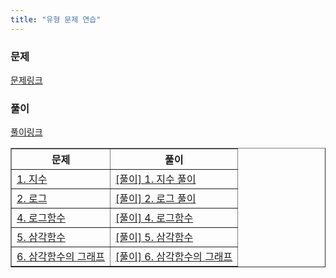 ```yaml
---
title: "유형 문제 연습"
---
```

### 문제
[문제링크](https://drive.google.com/drive/folders/1P0WOPzLX3Ckxn5PX_NY3vo0GIaTkewgx)
### 풀이
[풀이링크](https://drive.google.com/drive/folders/1fbOXM93xIhCKjgg4CC21o1WWtWqE6n4R?usp=share_link)


<table border="1">
<th>문제</th> <th>풀이</th> 
<tr><!-- 첫번째 줄 시작 --> 
<td><a href="/pdf/1.%20지수.pdf">1. 지수</a></td> <td><a href="/pdf/%5B풀이%5D%201.%20지수.pdf">[풀이] 1. 지수 풀이</a></td> </tr>
<!-- 첫번째 줄 끝 --> <tr><!-- 두번째 줄 시작 --> 
<td><a href="/pdf/2.%20로그.pdf">2. 로그</a></td> <td><a href="/pdf/%5B풀이%5D%202.%20로그.pdf">[풀이] 2. 로그 풀이</a></td> </tr>
<!-- 두번째 줄 끝 -->
  <tr>
    <td class="tg-0lax"><a href="/pdf/4. 로그함수.pdf">4. 로그함수</a></td>
    <td class="tg-0lax"><a href="/pdf/%5B풀이%5D4. 로그함수.pdf">[풀이] 4. 로그함수</a></td>
  </tr>
  <tr>
    <td class="tg-0lax"><a href="/pdf/5. 삼각함수.pdf">5. 삼각함수</a></td>
    <td class="tg-0lax"><a href="/pdf/%5B풀이%5D5. 삼각함수.pdf">[풀이] 5. 삼각함수</a></td>
  </tr>
 <tr>
    <td class="tg-0lax"><a href="/pdf/6. 삼각함수의 그래프.pdf">6. 삼각함수의 그래프</a></td>
    <td class="tg-0lax"><a href="/pdf/%5B풀이%5D6. 삼각함수의 그래프.pdf">[풀이] 6. 삼각함수의 그래프</a></td>
  </tr>
</table>


